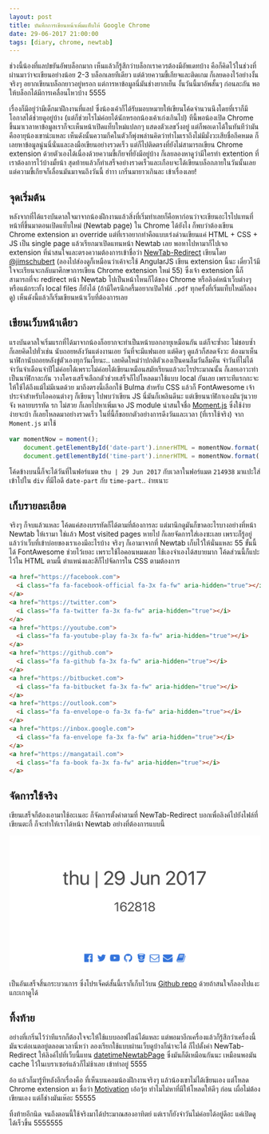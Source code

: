 ```yaml
---
layout: post
title: บันทึกการเขียนหน้าเพิ่มแท็บให้ Google Chrome
date: 29-06-2017 21:00:00
tags: [diary, chrome, newtab]
---
```


ช่วงนี้น้องที่แลปขยันอัพบล็อกมาก เห็นแล้วก็รู้สึกว่าบล็อกเราควรต้องมีอัพเดทบ้าง คือก็คิดไว้ในช่วงที่ผ่านมาว่าจะเขียนอย่างน้อย 2-3 บล็อกเลยทีเดียว แต่ด้วยความขี้เกียจและติดเกม ก็เลยดองไว้อย่างงั้น จริงๆ อยากเขียนบล็อกยาวอยู่หรอก แต่การหาข้อมูลนี่มันช่างยากเย็น งั้นวันนี้มาอัพสั้นๆ ก่อนละกัน พอให้บล็อกได้มีการเคลื่อนไหวบ้าง 5555

เรื่องก็มีอยู่ว่ามีเด็กมาฝึกงานที่แลป ซึ่งน้องเค้าก็ได้รับมอบหมายให้เขียนโค้ดจำนวนนึงโดยที่เราก็มีโอกาสได้ช่วยดูอยู่บ้าง (แต่ก็ช่วยไรไม่ค่อยได้นักหรอกน้องเค้าเก่งเกินไป) ทีนี้พอน้องเปิด Chrome ขึ้นมาเวลาหาข้อมูลเราก็จะเห็นหน้าเปิดแท็บใหม่แปลกๆ แสดงตัวเลขวิ่งอยู่ แต่ก็พอเดาได้ในทันทีว่ามันคืออายุน้องเขาน่ะแหละ เห็นดังนั้นความกีคในตัวก็พุ่งพล่านคิดว่าทำไมเราถึงไม่มีมั่งวะเสียชื่อกีคหมด ก็เลยหาข้อมูลนู่นนี่นั่นและลงมือเขียนอย่างรวดเร็ว แต่ก็ไปติดตรงที่ยังไม่สามารถเขียน Chrome extension ด้วยตัวเองได้เนื่องด้วยความขี้เกียจที่ยังมีอยู่บ้าง ก็เลยลองหาดูว่ามีใครทำ extention ที่เราต้องการไว้บ้างมั้ยน้า สุดท้ายแล้วก็ทำเสร็จอย่างรวดเร็วและเกือบจะได้เขียนบล็อกภายในวันนั้นเลย แต่ความขี้เกียจก็เลื่อนมันมาจนถึงวันนี้ ฮ่าาา เกริ่นมายาวเกินละ เข้าเรื่องเลย!

## จุดเริ่มต้น

หลังจากที่ได้แรงบันดาลใจมาจากน้องฝึกงานแล้วสิ่งที่เริ่มทำเลยก็คือหาก่อนว่าจะเขียนอะไรไปแทนที่หน้าที่ขึ้นมาตอนเปิดแท็บใหม่ (Newtab page) ใน Chrome ได้ยังไง ก็พบว่าต้องเขียน Chrome extension มา override แต่ที่เราอยากทำคือแบบเร่งด่วนเขียนแค่ HTML + CSS + JS เป็น single page แล้วเรียกมาเปิดแทนหน้า Newtab เลย พอหาไปหามาก็ไปเจอ extension ที่น่าสนใจและตรงความต้องการเข้าชื่อว่า [NewTab-Redirect](https://github.com/jimschubert/NewTab-Redirect) เขียนโดย [@jimschubert](https://github.com/jimschubert) (ลองไปส่องดูก็เหมือนว่าเค้าจะใช้ AngularJS เขียน extension นี้นะ เดี๋ยวไว้มีใจจะเรียนจะกลับมาศึกษาการเขียน Chrome extension ใหม่ 55) ซึ่งเจ้า extension นี้ก็สามารถที่จะ redirect หน้า Newtab ไปเป็นหน้าไหนก็ได้ของ Chrome หรือลิงค์หน้าเว็บต่างๆ หรือแม้กระทั้ง local files ก็ยังได้ (ถ้ามีใครนึกครึ้มอยากเปิดไฟล์ `.pdf` ทุกครั้งที่เริ่มแท็บใหม่ก็ลองดู) เห็นดังนี้แล้วก็เริ่มเขียนหน้าเว็บที่ต้องการเลย

## เขียนเว็บหน้าเดียว

แรงบันดาลใจเริ่มแรกที่ได้มาจากน้องก็อยากจะทำเป็นหน้าบอกอายุเหมือนกัน แต่ก็จะซ้ำอะ ไม่ชอบซ้ำ ก็เลยคิดไปทั่วเช่น นับถอยหลังวันแต่งงานเอย วันที่จะมีแฟนเอย แต่คิดๆ ดูแล้วก็สลดจังวะ ต้องมาเห็นนาฬิกานับถอยหลังขู่ตัวเองทุกวันเงี้ยนะ.. เลยคิดใหม่ว่าปกติตัวเองเป็นคนลืมวันลืมคืน จำวันที่ไม่ได้ จำวันจำเดือนจำปีไม่ค่อยได้เพราะไม่ค่อยได้เขียนเหมือนสมัยเรียนแล้วอะไรประมาณนั้น ก็เลยเอาวะทำเป็นนาฬิกาละกัน วางโครงเสร็จเลือกตัวช่วยเสร็จก็ไปโหลดมาใช้แบบ local กันเลย เพราะทีแรกกะจะให้ใช้ได้ถึงแม้ไม่มีเนตด้วย มาถึงตรงนี้เลือกใช้ Bulma สำหรับ CSS แล้วก็ FontAwesome เจ้าประจำสำหรับไอคอนต่างๆ ก็เขียนๆ ไปพบว่าเขียน JS นี่มันก็เพลินดีนะ แต่เขียนนาฬิกาเองมันวุ่นวายจัง หลายบรรทัด รก ไม่สวย ก็เลยไปหาเพิ่มเจอ JS module น่าสนใจชื่อ [Moment.js](https://momentjs.com/) ซึ่งใช้ง่าย ง่ายจะบ้า ก็เลยโหลดมาอย่างรวดเร็ว ในที่นี้ก็ขอยกตัวอย่างการดึงวันและเวลา (ที่เราใช้จริง) จาก `Moment.js` มาใช้

```js
var momentNow = moment();
    document.getElementById('date-part').innerHTML = momentNow.format('dddd').substring(0, 3).toLowerCase() + ' | ' + momentNow.format('DD MMM YYYY');
    document.getElementById('time-part').innerHTML = momentNow.format('HHmmss');
```

โค้ดข้างบนนี้ก็จะได้วันที่ในฟอร์แมต `thu | 29 Jun 2017` กับเวลาในฟอร์แมต `214938` มาแปะใส่เข้าไปใน `div` ที่มีไอดี `date-part` กับ `time-part`.. ง่ายเนาะ

## เก็บรายละเอียด

จริงๆ ก็จบแล้วแหละ โค้ดแค่สองบรรทัดก็ได้ตามที่ต้องการละ แต่มานึกดูมันก็ขาดอะไรบางอย่างที่หน้า Newtab ให้เรามา ใช่แล้ว Most visited pages หายไป ก็เลยจัดการใส่เองซะเลย เพราะก็รู้อยู่แล้วว่าเว็บที่เข้าบ่อยของเราเองมีอะไรบ้าง จริงๆ ก็เอามาจากที่ Newtab เก็บไว้ให้นั่นแหละ 55 ขั้นนี้ได้ FontAwesome ช่วยไว้เยอะ เพราะใช้ไอคอนหมดเลย ใช้เองจำเองได้สบายมาก โค้ดส่วนนี้ก็แปะไว้ใน HTML ตามนี้ ตำแหน่งและสีก็ไปจัดการใน CSS ตามต้องการ

```html
<a href="https://facebook.com">
  <i class="fa fa-facebook-official fa-3x fa-fw" aria-hidden="true"></i>
</a>
<a href="https://twitter.com">
  <i class="fa fa-twitter fa-3x fa-fw" aria-hidden="true"></i>
</a>
<a href="https://youtube.com">
  <i class="fa fa-youtube-play fa-3x fa-fw" aria-hidden="true"></i>
</a>
<a href="https://github.com">
  <i class="fa fa-github fa-3x fa-fw" aria-hidden="true"></i>
</a>
<a href="https://bitbucket.com">
  <i class="fa fa-bitbucket fa-3x fa-fw" aria-hidden="true"></i>
</a>
<a href="https://outlook.com">
  <i class="fa fa-envelope-o fa-3x fa-fw" aria-hidden="true"></i>
</a>
<a href="https://inbox.google.com">
  <i class="fa fa-envelope fa-3x fa-fw" aria-hidden="true"></i>
</a>
<a href="https://mangatail.com">
  <i class="fa fa-book fa-3x fa-fw" aria-hidden="true"></i>
</a>
```

## จัดการใช้จริง

เขียนเสร็จก็ต้องเอามาใช้อะเนอะ ก็จัดการตั้งค่าตามที่ NewTab-Redirect บอกเพื่อลิงค์ไปยังไฟล์ที่เขียนตะกี้ ก็จะทำให้เราได้หน้า Newtab อย่างที่ต้องการแบบนี้

![NewTab-Redirect](/images/newtab.jpg)

เป็นอันเสร็จสิ้นกระบวนการ ซึ่งโปรเจ็คต์สั้นนี้เราก็เก็บไว้บน [Github repo](https://github.com/bluenex/datetimeNewtabPage)  ด้วยถ้าสนใจก็ลองไปแงะแกะเกาดูได้

## ทิ้งท้าย

อย่างที่เกริ่นไว้ว่าทีแรกก็ต้องใจจะให้ใช้แบบออฟไลน์ได้แหละ แต่พอมาอีกเครื่องแล้วก็รู้สึกว่าเครื่องนี้มันจะต่อเนตอยู่ตลอดเวลานี่หว่า ลองเรียกใช้แบบผ่านเว็บดูบ้างก็น่าจะได้ ก็ไปตั้งค่า NewTab-Redirect ให้ลิงค์ไปที่เว็บนี้แทน [datetimeNewtabPage](https://bluenex.github.io/datetimeNewtabPage/) ซึ่งมันก็ดีเหมือนกันนะ เหมือนพอมัน cache ไว้ในเบราเซอร์แล้วก็ไม่ช้าเลย เข้าท่าอยู่ 5555

อ้อ แล้วก็มารู้ทีหลังอีกเรื่องคือ ที่เห็นบนคอมน้องฝึกงานจริงๆ แล้วน้องเขาไม่ได้เขียนเอง แต่โหลด Chrome extension มา ชื่อว่า [Motivation](https://chrome.google.com/webstore/detail/motivation/ofdgfpchbidcgncgfpdlpclnpaemakoj) เอ้อวุ้ย ทำไมไม่หาที่มีให้โหลดให้ดีๆ ก่อน เผื่อไม่ต้องเขียนเอง แต่ก็ช่างมันเห๊อะ 55555

ทิ้งท้ายอีกนิด จนถึงตอนนี้ใช้จริงมาได้ประมาณสองอาทิตย์ แต่เราก็ยังจำวันไม่ค่อยได้อยู่ดีอะ แค่เปิดดูได้เร็วขึ้น 5555555